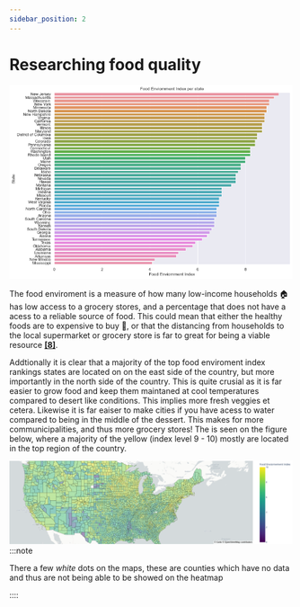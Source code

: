 ```yaml
---
sidebar_position: 2
---
```


# Researching food quality
[ ![](stat4.png) ](stat4.png)

The food enviroment is a measure of how many low-income households :house: has low access to a grocery stores, and a percentage that does not have a acess to a reliable source of food. This could mean that either the healthy foods are to expensive to buy :money_with_wings:, or that the distancing from households to the local supermarket or grocery store is far to great for being a viable resource **[[8]](https://www.njhealthmatters.org/indicators/index/view?indicatorId=2362&localeTypeId=2)**.

Addtionally it is clear that a majority of the top food enviroment index rankings states are located on on the east side of the country, but more importantly in the north side of the country. This is quite crusial as it is far easier to grow food and keep them maintaned at cool temperatures compared to desert like conditions. This implies more fresh veggies et cetera. 
Likewise it is far eaiser to make cities if you have acess to water compared to being in the middle of the dessert. This makes for more communicipalities, and thus more grocery stores! 
The is seen on the figure below, where a majority of the yellow (index level 9 - 10) mostly are located in the top region of the country. 


[ ![](stat5.png) ](stat5.png)
:::note

There a few *white* dots on the maps, these are counties which have no data and thus are not being able to be showed on the heatmap

::::


